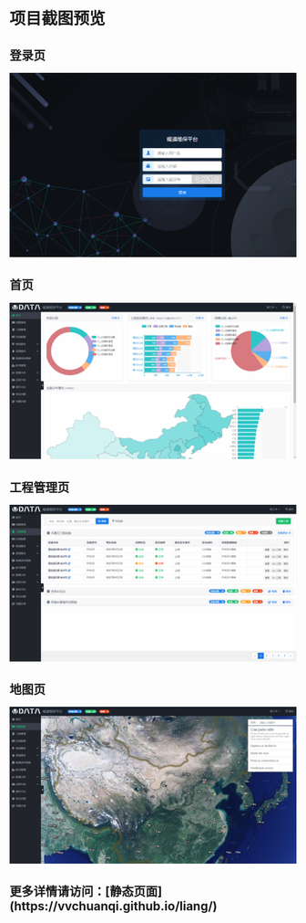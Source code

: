 <h1>项目截图预览</h1>

<h2>登录页</h2>
<img src="https://github.com/vvchuanqi/liang/blob/master/%E7%99%BB%E5%BD%95.png"/>
<h2>首页</h2>
<img src="https://github.com/vvchuanqi/liang/blob/master/%E9%A6%96%E9%A1%B5.png"/>
<h2>工程管理页</h2>
<img src="https://github.com/vvchuanqi/liang/blob/master/%E5%B7%A5%E7%A8%8B%E7%AE%A1%E7%90%86.png"/>
<h2>地图页</h2>
<img src="https://github.com/vvchuanqi/liang/blob/master/%E5%9C%B0%E5%9B%BE.png"/>

<h2>更多详情请访问：[静态页面](https://vvchuanqi.github.io/liang/)</h2>
  
